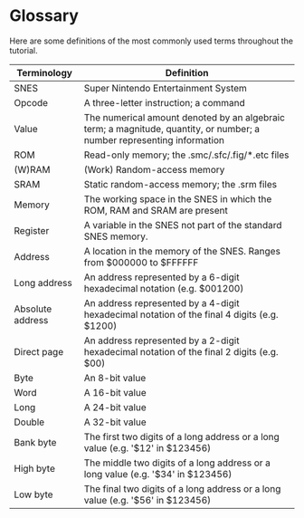 # Glossary
Here are some definitions of the most commonly used terms throughout the tutorial.

| Terminology | Definition |
|-|-|
|SNES|Super Nintendo Entertainment System|
|Opcode|A three-letter instruction; a command|
|Value|The numerical amount denoted by an algebraic term; a magnitude, quantity, or number; a number representing information|
|ROM|Read-only memory; the .smc/.sfc/.fig/*.etc files|
|(W)RAM|(Work) Random-access memory|
|SRAM|Static random-access memory; the .srm files|
|Memory|The working space in the SNES in which the ROM, RAM and SRAM are present|
|Register|A variable in the SNES not part of the standard SNES memory.|
|Address|A location in the memory of the SNES. Ranges from $000000 to $FFFFFF|
|Long address|An address represented by a 6-digit hexadecimal notation (e.g. $001200)|
|Absolute address|An address represented by a 4-digit hexadecimal notation of the final 4 digits (e.g. $1200)|
|Direct page|An address represented by a 2-digit hexadecimal notation of the final 2 digits (e.g. $00)|
|Byte|An 8-bit value|
|Word|A 16-bit value|
|Long|A 24-bit value|
|Double|A 32-bit value|
|Bank byte|The first two digits of a long address or a long value (e.g. '$12' in $123456)|
|High byte|The middle two digits of a long address or a long value (e.g. '$34' in $123456)|
|Low byte|The final two digits of a long address or a long value (e.g. '$56' in $123456)|